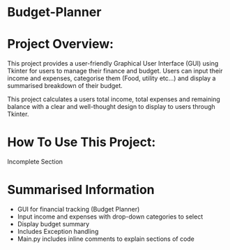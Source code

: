 # Budget-Planner

# Project Overview:
This project provides a user-friendly Graphical User Interface (GUI) using Tkinter for users to manage their finance and budget. Users can input their income and expenses, categorise them (Food, utility etc...) and display a summarised breakdown of their budget.

This project calculates a users total income, total expenses and remaining balance with a clear and well-thought design to display to users through Tkinter.

# How To Use This Project:
Incomplete Section

# Summarised Information
- GUI for financial tracking (Budget Planner)
- Input income and expenses with drop-down categories to select
- Display budget summary
- Includes Exception handling
- Main.py includes inline comments to explain sections of code